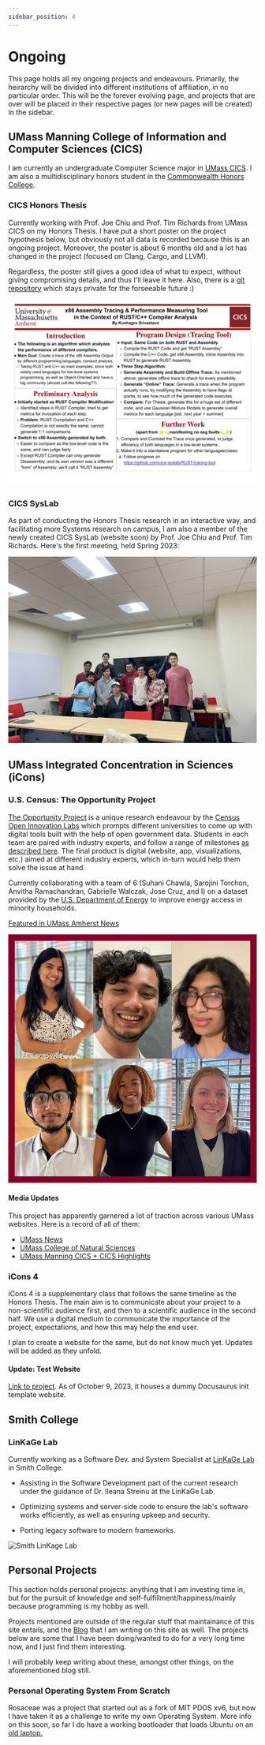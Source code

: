 ```yaml
---
sidebar_position: 4
---
```


# Ongoing

This page holds all my ongoing projects and endeavours. Primarily, the heirarchy will be divided into different institutions of affiliation, in no particular order. This will be the forever evolving page, and projects that are over will be placed in their respective pages (or new pages will be created) in the sidebar.

## UMass Manning College of Information and Computer Sciences (CICS)

I am currently an undergraduate Computer Science major in [UMass CICS](https://cics.umass.edu). I am also a multidisciplinary honors student in the [Commonwealth Honors College](https://www.umass.edu/honors/).

### CICS Honors Thesis

Currently working with Prof. Joe Chiu and Prof. Tim Richards from UMass CICS on my Honors Thesis. I have put a short poster on the project hypothesis below, but obviously not all data is recorded because this is an ongoing project. Moreover, the poster is about 6 months old and a lot has changed in the project (focused on Clang, Cargo, and LLVM). 

Regardless, the poster still gives a good idea of what to expect, without giving compromising details, and thus I'll leave it here. Also, there is a [git repository](https://github.com/cics-syslab/RUST-tracing-tool) which stays private for the forseeable future :)

![Poster](./assets/SysLab.png)

### CICS SysLab

As part of conducting the Honors Thesis research in an interactive way, and facilitating more Systems research on campus, I am also a member of the newly created CICS SysLab (website soon) by Prof. Joe Chiu and Prof. Tim Richards. Here's the first meeting, held Spring 2023:

![SysLab](./assets/syslab-all.jpg)

## UMass Integrated Concentration in Sciences (iCons)

### U.S. Census: The Opportunity Project

[The Opportunity Project](https://opportunity.census.gov/) is a unique research endeavour by the [Census Open Innovation Labs](https://coil.census.gov/) which prompts different universities to come up with digital tools built with the help of open government data. Students in each team are paired with industry experts, and follow a range of milestones [as described here](https://opportunity.census.gov/our-process/). The final product is digital (website, app, visualizations, etc.) aimed at different industry experts, which in-turn would help them solve the issue at hand.

Currently collaborating with a team of 6 (Suhani Chawla, Sarojini Torchon, Anvitha Ramachandran, Gabrielle Walczak, Jose Cruz, and I) on a dataset provided by the [U.S. Department of Energy](https://energy.gov/) to improve energy access in minority households.

[Featured in UMass Amherst News](https://www.umass.edu/news/article/us-census-bureau-recruits-umass-icons-program-students-work-equitable-access)

![Team Picture](./assets/top-students.jpg)

#### Media Updates

This project has apparently garnered a lot of traction across various UMass websites. Here is a record of all of them:

* [UMass News](https://www.umass.edu/news/article/us-census-bureau-recruits-umass-icons-program-students-work-equitable-access)
* [UMass College of Natural Sciences](https://icons.cns.umass.edu/news-events/news/us-census-bureau-topteam)
* [UMass Manning CICS + CICS Highlights](https://www.cics.umass.edu/news/us-census-bureau-recruits-cics-students-work-equitable-access-electrical-power)

### iCons 4

iCons 4 is a supplementary class that follows the same timeline as the Honors Thesis. The main aim is to communicate about your project to a non-scientific audience first, and then to a scientific audience in the second half. We use a digital medium to communicate the importance of the project, expectations, and how this may help the end user. 

I plan to create a website for the same, but do not know much yet. Updates will be added as they unfold. 

#### Update: Test Website

[Link to project](https://suobset.github.io/iCons/iCons4). As of October 9, 2023, it houses a dummy Docusaurus init template website.

## Smith College

### LinKaGe Lab

Currently working as a Software Dev. and System Specialist at [LinKaGe Lab](https://linkage.cs.umass.edu/) in Smith College. 

- Assisting in the Software Development part of the current research under the guidance of Dr. Ileana Streinu at the LinKaGe Lab. 

- Optimizing systems and server-side code to ensure the lab's software works efficiently, as well as ensuring upkeep and security.

- Porting legacy software to modern frameworks.

![Smith LinKage Lab](./assets/smith-linkage.jpeg)

## Personal Projects

This section holds personal projects: anything that I am investing time in, but for the pursuit of knowledge and self-fulfillment/happiness/mainly because programming is my hobby as well. 

Projects mentioned are outside of the regular stuff that maintainance of this site entails, and the [Blog](/blog) that I am writing on this site as well. The projects below are some that I have been doing/wanted to do for a very long time now, and I just find them interesting.

I will probably keep writing about these, amongst other things, on the aforementioned blog still.

### Personal Operating System From Scratch

Rosaceae was a project that started out as a fork of MIT PDOS xv6, but now I have taken it as a challenge to write my own Operating System. More info on this soon, so far I do have a working bootloader that loads Ubuntu on an [old laptop.](https://suobset.github.io/oldLaptop)

<!-- ### Grad School Applications -->
<!--  -->
<!-- I am currently drafting my Statement of Purpose and the like. I will put more info soon, but essentially my interests lie in the intersection of "Systems Design and Architecture" (Operating Systems, Compilers, Networks) and "Machine Learning" (Natural Language Processing, Tinkering with different models...mainly use as a tool to streamline metrics I get from research on Compilers). I am also interested in other CS fields such as Computational Geometry, Computer Vision, and the like. -->
